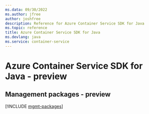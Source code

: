 ```yaml
---
ms.data: 09/30/2022
ms.author: jfree
author: joshfree
description: Reference for Azure Container Service SDK for Java
ms.topic: reference
title: Azure Container Service SDK for Java
ms.devlang: java
ms.service: container-service
---
```

# Azure Container Service SDK for Java - preview

## Management packages - preview
[!INCLUDE [mgmt-packages](container-service-mgmt-index.md)]